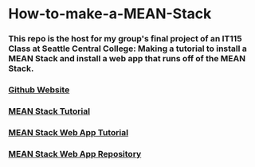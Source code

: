 # How-to-make-a-MEAN-Stack
### This repo is the host for my group's final project of an IT115 Class at Seattle Central College: Making a tutorial to install a MEAN Stack and install a web app that runs off of the MEAN Stack.

### [Github Website](https://dmpietz-vex.github.io/How-to-make-a-MEAN-Stack/)
### [MEAN Stack Tutorial](https://docs.google.com/document/d/1C9T3ryKmozrOhPvLm5Pn14BHglH57Q4Z17ScjI-BjAI/edit?usp=sharing)
### [MEAN Stack Web App Tutorial](https://docs.google.com/document/d/13Vs6XI51_J0JLU9DYRem5z09uHVX4MEefRd4sELT8ZY/edit?usp=sharing)
### [MEAN Stack Web App Repository](https://github.com/Dmpietz-Vex/How-to-make-a-MEAN-Stack-Web-App)
